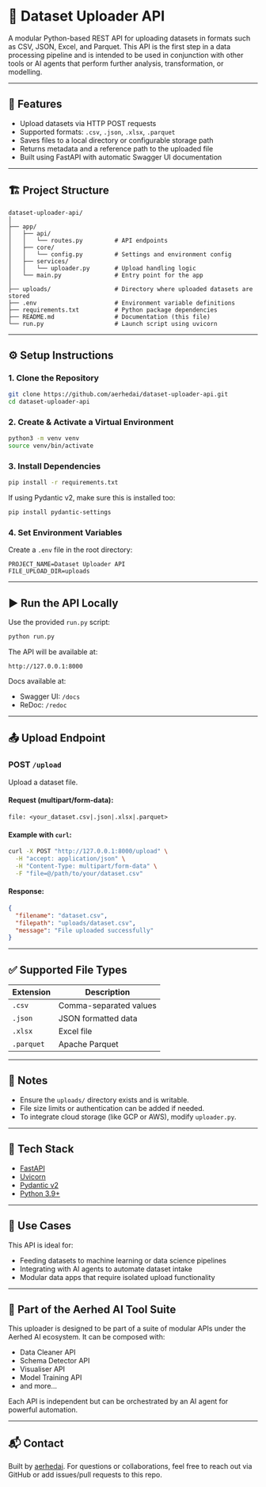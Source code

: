 # 📁 Dataset Uploader API

A modular Python-based REST API for uploading datasets in formats such as CSV, JSON, Excel, and Parquet. This API is the first step in a data processing pipeline and is intended to be used in conjunction with other tools or AI agents that perform further analysis, transformation, or modelling.

---

## 🚀 Features

- Upload datasets via HTTP POST requests
- Supported formats: `.csv`, `.json`, `.xlsx`, `.parquet`
- Saves files to a local directory or configurable storage path
- Returns metadata and a reference path to the uploaded file
- Built using FastAPI with automatic Swagger UI documentation

---

## 🏗 Project Structure

```
dataset-uploader-api/
│
├── app/
│   ├── api/
│   │   └── routes.py         # API endpoints
│   ├── core/
│   │   └── config.py         # Settings and environment config
│   ├── services/
│   │   └── uploader.py       # Upload handling logic
│   └── main.py               # Entry point for the app
│
├── uploads/                  # Directory where uploaded datasets are stored
├── .env                      # Environment variable definitions
├── requirements.txt          # Python package dependencies
├── README.md                 # Documentation (this file)
└── run.py                    # Launch script using uvicorn
```

---

## ⚙️ Setup Instructions

### 1. Clone the Repository

```bash
git clone https://github.com/aerhedai/dataset-uploader-api.git
cd dataset-uploader-api
```

### 2. Create & Activate a Virtual Environment

```bash
python3 -m venv venv
source venv/bin/activate
```

### 3. Install Dependencies

```bash
pip install -r requirements.txt
```

If using Pydantic v2, make sure this is installed too:

```bash
pip install pydantic-settings
```

### 4. Set Environment Variables

Create a `.env` file in the root directory:

```env
PROJECT_NAME=Dataset Uploader API
FILE_UPLOAD_DIR=uploads
```

---

## ▶️ Run the API Locally

Use the provided `run.py` script:

```bash
python run.py
```

The API will be available at:

```
http://127.0.0.1:8000
```

Docs available at:

- Swagger UI: `/docs`
- ReDoc: `/redoc`

---

## 📤 Upload Endpoint

### POST `/upload`

Upload a dataset file.

#### Request (multipart/form-data):

```
file: <your_dataset.csv|.json|.xlsx|.parquet>
```

#### Example with `curl`:

```bash
curl -X POST "http://127.0.0.1:8000/upload" \
  -H "accept: application/json" \
  -H "Content-Type: multipart/form-data" \
  -F "file=@/path/to/your/dataset.csv"
```

#### Response:

```json
{
  "filename": "dataset.csv",
  "filepath": "uploads/dataset.csv",
  "message": "File uploaded successfully"
}
```

---

## ✅ Supported File Types

| Extension | Description     |
|-----------|-----------------|
| `.csv`    | Comma-separated values |
| `.json`   | JSON formatted data |
| `.xlsx`   | Excel file |
| `.parquet`| Apache Parquet |

---

## 🔐 Notes

- Ensure the `uploads/` directory exists and is writable.
- File size limits or authentication can be added if needed.
- To integrate cloud storage (like GCP or AWS), modify `uploader.py`.

---

## 🧱 Tech Stack

- [FastAPI](https://fastapi.tiangolo.com/)
- [Uvicorn](https://www.uvicorn.org/)
- [Pydantic v2](https://docs.pydantic.dev/)
- [Python 3.9+](https://www.python.org/)

---

## 🧠 Use Cases

This API is ideal for:

- Feeding datasets to machine learning or data science pipelines
- Integrating with AI agents to automate dataset intake
- Modular data apps that require isolated upload functionality

---

## 🏢 Part of the Aerhed AI Tool Suite

This uploader is designed to be part of a suite of modular APIs under the Aerhed AI ecosystem. It can be composed with:

- Data Cleaner API
- Schema Detector API
- Visualiser API
- Model Training API
- and more...

Each API is independent but can be orchestrated by an AI agent for powerful automation.

---

## 📬 Contact

Built by [aerhedai](https://github.com/aerhedai). For questions or collaborations, feel free to reach out via GitHub or add issues/pull requests to this repo.
